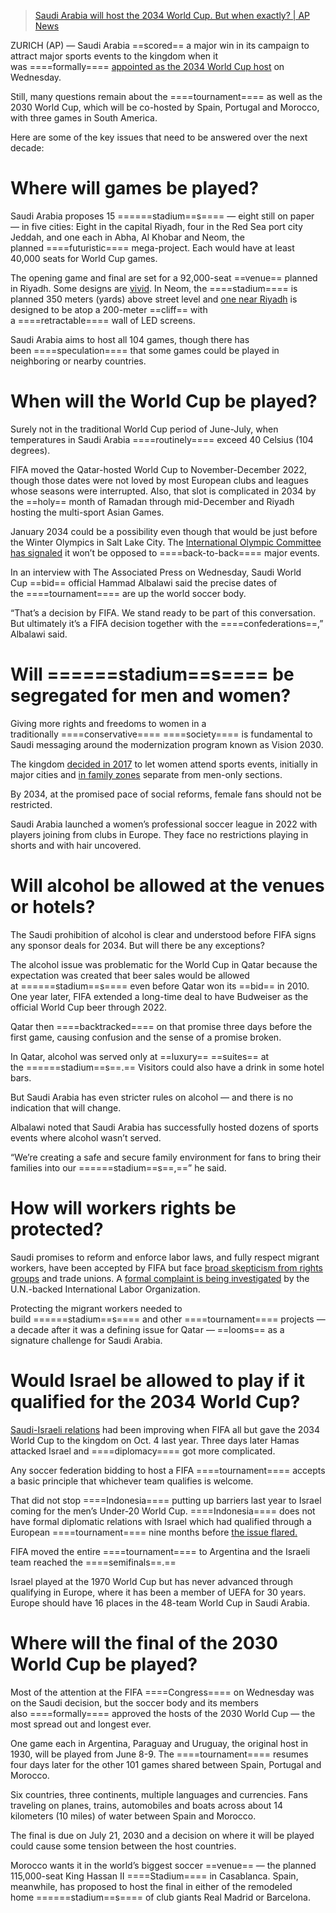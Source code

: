 
> [Saudi Arabia will host the 2034 World Cup. But when exactly? | AP News](https://apnews.com/article/saudi-arabia-2034-world-cup-fifa-2b8bd39a2083ba14918d9d2263fa2fad)

ZURICH (AP) — Saudi Arabia ==scored== a major win in its campaign to attract major sports events to the kingdom when it was ====formally==== [appointed as the 2034 World Cup host](https://apnews.com/article/fifa-world-cup-2030-2034-saudi-arabia-spain-portugal-945f8d7bf332553de0726901d096b956) on Wednesday.

Still, many questions remain about the ====tournament==== as well as the 2030 World Cup, which will be co-hosted by Spain, Portugal and Morocco, with three games in South America.

Here are some of the key issues that need to be answered over the next decade:

# Where will games be played?

Saudi Arabia proposes 15 ======stadium==s==== — eight still on paper — in five cities: Eight in the capital Riyadh, four in the Red Sea port city Jeddah, and one each in Abha, Al Khobar and Neom, the planned ====futuristic==== mega-project. Each would have at least 40,000 seats for World Cup games.

The opening game and final are set for a 92,000-seat ==venue== planned in Riyadh. Some designs are [vivid](https://apnews.com/article/2034-world-cup-fifa-saudi-arabia-stadiums-f969935147aa76d74e215aebd06d3848). In Neom, the ====stadium==== is planned 350 meters (yards) above street level and [one near Riyadh](https://apnews.com/article/saudi-arabia-fifa-world-cup-stadium-qiddiya-6523d5286b89ab46929637ed98c5ff4a) is designed to be atop a 200-meter ==cliff== with a ====retractable==== wall of LED screens.

Saudi Arabia aims to host all 104 games, though there has been ====speculation==== that some games could be played in neighboring or nearby countries.

# When will the World Cup be played?

Surely not in the traditional World Cup period of June-July, when temperatures in Saudi Arabia ====routinely==== exceed 40 Celsius (104 degrees).

FIFA moved the Qatar-hosted World Cup to November-December 2022, though those dates were not loved by most European clubs and leagues whose seasons were interrupted. Also, that slot is complicated in 2034 by the ==holy== month of Ramadan through mid-December and Riyadh hosting the multi-sport Asian Games.

January 2034 could be a possibility even though that would be just before the Winter Olympics in Salt Lake City. The [International Olympic Committee has signaled](https://apnews.com/article/saudi-arabia-ioc-fifa-2034-world-cup-winter-olympcis-a8eecde9a6e438ef2133bbb253f271a1) it won’t be opposed to ====back-to-back==== major events.

In an interview with The Associated Press on Wednesday, Saudi World Cup ==bid== official Hammad Albalawi said the precise dates of the ====tournament==== are up the world soccer body.

“That’s a decision by FIFA. We stand ready to be part of this conversation. But ultimately it’s a FIFA decision together with the ====confederations==,” Albalawi said.

# Will ======stadium==s==== be segregated for men and women?

Giving more rights and freedoms to women in a traditionally ====conservative==== ====society==== is fundamental to Saudi messaging around the modernization program known as Vision 2030.

The kingdom [decided in 2017](https://apnews.com/general-news-606ea3c22c8b4ab6a4d82d3dc031c78f) to let women attend sports events, initially in major cities and [in family zones](https://apnews.com/article/54adcc61344744f492c0710f75524523) separate from men-only sections.

By 2034, at the promised pace of social reforms, female fans should not be restricted.

Saudi Arabia launched a women’s professional soccer league in 2022 with players joining from clubs in Europe. They face no restrictions playing in shorts and with hair uncovered.

# Will alcohol be allowed at the venues or hotels?

The Saudi prohibition of alcohol is clear and understood before FIFA signs any sponsor deals for 2034. But will there be any exceptions?

The alcohol issue was problematic for the World Cup in Qatar because the expectation was created that beer sales would be allowed at ======stadium==s==== even before Qatar won its ==bid== in 2010. One year later, FIFA extended a long-time deal to have Budweiser as the official World Cup beer through 2022.

Qatar then ====backtracked==== on that promise three days before the first game, causing confusion and the sense of a promise broken.

In Qatar, alcohol was served only at ==luxury== ==suites== at the ======stadium==s==.== Visitors could also have a drink in some hotel bars.

But Saudi Arabia has even stricter rules on alcohol — and there is no indication that will change.

Albalawi noted that Saudi Arabia has successfully hosted dozens of sports events where alcohol wasn’t served.

“We’re creating a safe and secure family environment for fans to bring their families into our ======stadium==s==,==” he said.

# How will workers rights be protected?

Saudi promises to reform and enforce labor laws, and fully respect migrant workers, have been accepted by FIFA but face [broad skepticism from rights groups](https://apnews.com/article/2034-world-cup-saudi-arabia-migrant-labor-human-rights-fcf03a475a23fda09583ef69176337a0) and trade unions. A [formal complaint is being investigated](https://apnews.com/article/ilo-labor-complaint-saudi-arabia-fifa-8767e862bffba8e49e021e515d5b306b) by the U.N.-backed International Labor Organization.

Protecting the migrant workers needed to build ======stadium==s==== and other ====tournament==== projects — a decade after it was a defining issue for Qatar — ==looms== as a signature challenge for Saudi Arabia.

# Would Israel be allowed to play if it qualified for the 2034 World Cup?

[Saudi-Israeli relations](https://apnews.com/article/davos-israel-herzog-openai-altman-773e21a96baff820d27e7f2c0211f34a) had been improving when FIFA all but gave the 2034 World Cup to the kingdom on Oct. 4 last year. Three days later Hamas attacked Israel and ====diplomacy==== got more complicated.

Any soccer federation bidding to host a FIFA ====tournament==== accepts a basic principle that whichever team qualifies is welcome.

That did not stop ====Indonesia==== putting up barriers last year to Israel coming for the men’s Under-20 World Cup. ====Indonesia==== does not have formal diplomatic relations with Israel which had qualified through a European ====tournament==== nine months before [the issue flared.](https://apnews.com/article/indonesia-isreal-u20-world-cup-fifa-165dacc34b2803682de9ce4d6216585b)

FIFA moved the entire ====tournament==== to Argentina and the Israeli team reached the ====semifinals==.==

Israel played at the 1970 World Cup but has never advanced through qualifying in Europe, where it has been a member of UEFA for 30 years. Europe should have 16 places in the 48-team World Cup in Saudi Arabia.

# Where will the final of the 2030 World Cup be played?

Most of the attention at the FIFA ====Congress==== on Wednesday was on the Saudi decision, but the soccer body and its members also ====formally==== approved the hosts of the 2030 World Cup — the most spread out and longest ever.

One game each in Argentina, Paraguay and Uruguay, the original host in 1930, will be played from June 8-9. The ====tournament==== resumes four days later for the other 101 games shared between Spain, Portugal and Morocco.

Six countries, three continents, multiple languages and currencies. Fans traveling on planes, trains, automobiles and boats across about 14 kilometers (10 miles) of water between Spain and Morocco.

The final is due on July 21, 2030 and a decision on where it will be played could cause some tension between the host countries.

Morocco wants it in the world’s biggest soccer ==venue== — the planned 115,000-seat King Hassan II ====Stadium==== in Casablanca. Spain, meanwhile, has proposed to host the final in either of the remodeled home ======stadium==s==== of club giants Real Madrid or Barcelona.

